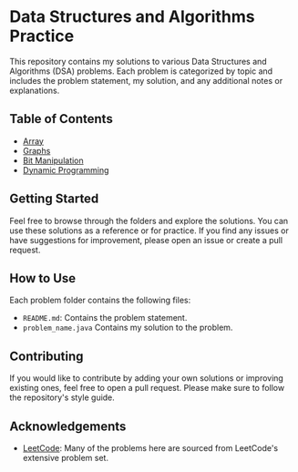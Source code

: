 # Data Structures and Algorithms Practice

This repository contains my solutions to various Data Structures and Algorithms (DSA) problems. Each problem is categorized by topic and includes the problem statement, my solution, and any additional notes or explanations.

## Table of Contents

- [Array](/arrays)
- [Graphs](/graphs)
- [Bit Manipulation](/bit-manipulation)
- [Dynamic Programming](/dynamic_programming)

## Getting Started

Feel free to browse through the folders and explore the solutions. You can use these solutions as a reference or for practice. If you find any issues or have suggestions for improvement, please open an issue or create a pull request.

## How to Use

Each problem folder contains the following files:

- `README.md`: Contains the problem statement.
- `problem_name.java` Contains my solution to the problem.

## Contributing

If you would like to contribute by adding your own solutions or improving existing ones, feel free to open a pull request. Please make sure to follow the repository's style guide.


## Acknowledgements

- [LeetCode](https://leetcode.com/): Many of the problems here are sourced from LeetCode's extensive problem set.
